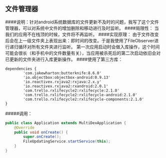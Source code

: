 ## 文件管理器
####说明：针对android系统数据库的文件更新不及时的问题，我写了这个文件管理器，可以对系统中文件的增加删除和移动进行及时监听。
####局限性：
当我们的应用不在栈顶的时候，文件将不再监听。
####实现原理：
由于文件改变后会在上一级文件夹上表现出来：即时间的改变。于是我使用了FileObserver进行递归循环对所有文件夹进行监听。
第一次应用启动时会做入库操作，这个时间可能会很长（和手机中的文件数量有关），当应用被杀死后的第二次启动依旧会对已更新的文件夹进行入库更新操作。
####使用了第三方库：
```
dependencies {
		'com.jakewharton:butterknife:8.6.0'
		'io.objectbox:objectbox-android:0.9.13'
		'io.reactivex.rxjava2:rxjava:2.x.y'
		'io.reactivex.rxjava2:rxandroid:2.0.1'
		'com.trello.rxlifecycle2:rxlifecycle:2.1.0'
		'com.trello.rxlifecycle2:rxlifecycle-android:2.1.0'
		'com.trello.rxlifecycle2:rxlifecycle-components:2.1.0'
}
```
#####调用：
```java
public class Application extends MultiDexApplication {
    @Override
    public void onCreate() {
        super.onCreate();
        FileUpdatingService.startService(this);
    }
}
```